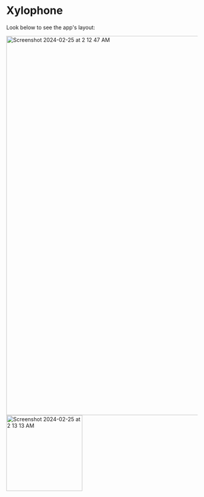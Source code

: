 # Xylophone
Look below to see the app's layout:

<img width="1000" alt="Screenshot 2024-02-25 at 2 12 47 AM" src="https://github.com/smkilaru213/Xylophone/assets/160697161/4b17d565-a512-4951-ac70-2c0090ee401c">
<img width="200" alt="Screenshot 2024-02-25 at 2 13 13 AM" src="https://github.com/smkilaru213/Xylophone/assets/160697161/726f976e-c034-4b93-b0bf-05130a418194">
